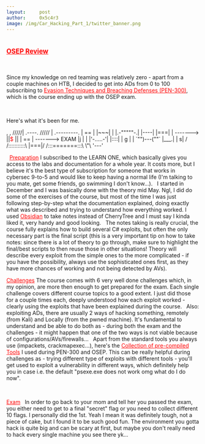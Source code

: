 ```yaml
---
layout:     post
author:     0x5c4r3
image: /img/Car_Hacking_Part_1/twitter_banner.png
---
```

# <span style="color:red;font-size:17px;"><ins><b>OSEP Review</b></ins></span>

&nbsp;

Since my knowledge on red teaming was relatively zero - apart from a couple machines on HTB, I decided to get into ADs from 0 to 100 subscribing to <a href="https://www.offsec.com/courses/pen-300/" style="color:red;">Evasion Techniques and Breaching Defenses (PEN-300)</a>, which is the course ending up with the OSEP exam.

&nbsp;

Here's what it's been for me.
&nbsp;

<p>                  
               ,   ,                        
              /////|                        .----.
             ///// |            .---------. | == |
            |~~~|  |            |.-"""""-.| |----|
            |===|  |  ------->  ||<span style="color:red;">$</span>        || | == | -------> EXAM
            |j  |  |            |'-.....-'| |::::|
            | g |  |            `"")---(""` |___.|
            |  s| /            /:::::::::::\    
            |===|/            /:::=======:::\ \"\
            '---'               

</p>
&nbsp;
<ins style="color:red;">Preparation</ins>
I subscribed to the LEARN ONE, which basically gives you access to the labs and documentation for a whole year. It costs more, but I believe it's the best type of subscription for someone that works in cybersec 9-to-5 and would like to keep having a normal life (I'm talking to you mate, get some friends, go swimming I don't know...).
&nbsp;
I started in December and I was basically done with the theory mid May. Ngl, I did do some of the exercises of the course, but most of the time I was just following step-by-step what the documentation explained, doing exactly what was described and trying to understand how everything worked. I used <a href="https://obsidian.md/" style="color:red;">Obsidian</a> to take notes instead of CherryTree and I must say I kinda liked it, very handy and good looking.
&nbsp;
The notes taking is really crucial, the course fully explains how to build several C# exploits, but often the only necessary part is the final script (this is a very important tip on how to take notes: since there is a lot of theory to go through, make sure to highlight the final/best scripts to then reuse those in other situations! Theory will describe every exploit from the simple ones to the more complicated - if you have the possibility, always use the sophisticated ones first, as they have more chances of working and not being detected by AVs).
&nbsp;

<ins style="color:red;">Challenges</ins>
The course comes with 6 very well done challenges which, in my opinion, are more then enough to get prepared for the exam. Each single challenge covers different course topics to a good extent.
I just did those for a couple times each, deeply understood how each exploit worked - clearly using the exploits that have been explained during the course.
&nbsp;
Also: exploiting ADs, there are usually 2 ways of hacking something, remotely (from Kali) and Locally (from the pwned machine). It's fundamental to understand and be able to do both as - during both the exam and the challenges - it might happen that one of the two ways is not viable because of configurations/AVs/firewalls...
&nbsp;
Apart from the standard tools you always use (impackets, crackmapexec...), here's the <a href="https://github.com/0x5c4r3/OSEP/tree/main" style="color:red;">Collection of pre-compiled Tools</a> I used during PEN-300 and OSEP. This can be really helpful during challenges as - trying different type of exploits with different tools - you'll get used to exploit a vulnerability in different ways, which definitely help you in case i.e. the default "psexe.exe does not work omg what do I do now".

&nbsp;


<ins style="color:red;">Exam</ins>
&nbsp;
In order to go back to your mom and tell her you passed the exam, you either need to get to a final "secret" flag or you need to collect different 10 flags. I personally did the 1st.
Yeah I mean it was definitely tough, not a piece of cake, but I found it to be such good fun. The environment you gotta hack is quite big and can be scary at first, but maybe you don't really need to hack every single machine you see there yk...








